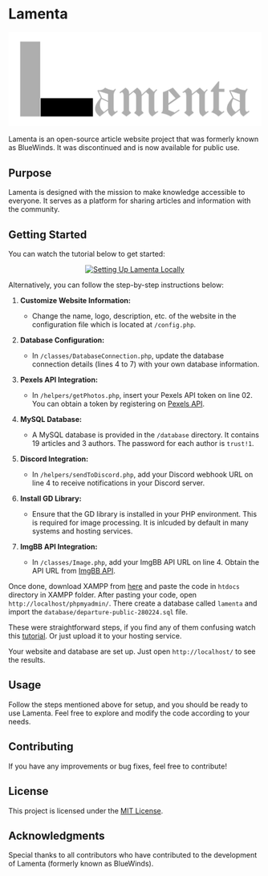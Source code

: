 # Lamenta

![Logo](assets/bitmap.png)

Lamenta is an open-source article website project that was formerly known as BlueWinds. It was discontinued and is now available for public use.

## Purpose

Lamenta is designed with the mission to make knowledge accessible to everyone. It serves as a platform for sharing articles and information with the community.

## Getting Started

You can watch the tutorial below to get started:

<p align="center">
  <a href="https://www.youtube.com/watch?v=Wr4God6xUSk">
    <img src="https://img.youtube.com/vi/Wr4God6xUSk/0.jpg" alt="Setting Up Lamenta Locally">
  </a>
</p>

Alternatively, you can follow the step-by-step instructions below:

1. **Customize Website Information:**

   - Change the name, logo, description, etc. of the website in the configuration file which is located at `/config.php`.

2. **Database Configuration:**

   - In `/classes/DatabaseConnection.php`, update the database connection details (lines 4 to 7) with your own database information.

3. **Pexels API Integration:**

   - In `/helpers/getPhotos.php`, insert your Pexels API token on line 02. You can obtain a token by registering on [Pexels API](https://www.pexels.com/api/register/).

4. **MySQL Database:**

   - A MySQL database is provided in the `/database` directory. It contains 19 articles and 3 authors. The password for each author is `trust!1`.

5. **Discord Integration:**

   - In `/helpers/sendToDiscord.php`, add your Discord webhook URL on line 4 to receive notifications in your Discord server.

6. **Install GD Library:**

   - Ensure that the GD library is installed in your PHP environment. This is required for image processing. It is inlcuded by default in many systems and hosting services.

7. **ImgBB API Integration:**
   - In `/classes/Image.php`, add your ImgBB API URL on line 4. Obtain the API URL from [ImgBB API](https://api.imgbb.com/).

Once done, download XAMPP from [here](https://www.apachefriends.org/download.html) and paste the code in `htdocs` directory in XAMPP folder. After pasting your code, open `http://localhost/phpmyadmin/`. There create a database called `lamenta` and import the `database/departure-public-280224.sql` file.

These were straightforward steps, if you find any of them confusing watch this [tutorial](https://www.youtube.com/watch?v=4giPN1Xri18). Or just upload it to your hosting service.

Your website and database are set up. Just open `http://localhost/` to see the results.

## Usage

Follow the steps mentioned above for setup, and you should be ready to use Lamenta. Feel free to explore and modify the code according to your needs.

## Contributing

If you have any improvements or bug fixes, feel free to contribute!

## License

This project is licensed under the [MIT License](LICENSE).

## Acknowledgments

Special thanks to all contributors who have contributed to the development of Lamenta (formerly known as BlueWinds).
